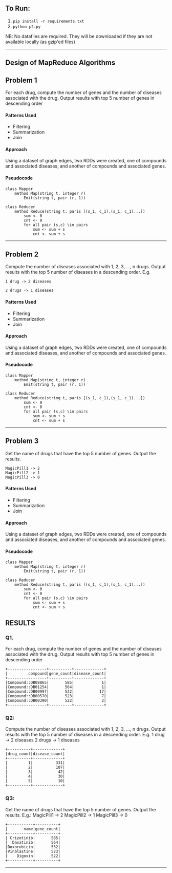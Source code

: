 ## To Run:

1. `pip install -r requirements.txt`
2. `python p2.py`

NB: No datafiles are required.  They will be downloaded if they are not available locally (as gzip'ed files)

---------------

## Design of MapReduce Algorithms

## Problem 1

For each drug, compute the number of genes and the number of diseases
associated with the drug. Output results with top 5 number of genes
in descending order

#### Patterns Used

* Filtering
* Summarization
* Join

#### Approach
Using a dataset of graph edges, two RDDs were created,
one of compounds and associated diseases, and another of compounds and associated genes.

#### Pseudocode
```
class Mapper
    method Map(string t, integer r)
        Emit(string t, pair (r, 1))

class Reducer
    method Reduce(string t, paris [(s_1, c_1),(s_1, c_1)...])
        sum <- 0
        cnt <- 0
        for all pair (s,c) \in pairs
            sum <- sum + s
            cnt <- sum + s
```
----
## Problem 2

Compute the number of diseases associated
with 1, 2, 3, …, n drugs. Output results with the top
5 number of diseases in a descending order.
E.g.

```
1 drug -> 2 diseases

2 drugs -> 1 diseases
```

#### Patterns Used

* Filtering
* Summarization
* Join

#### Approach
Using a dataset of graph edges, two RDDs were created,
one of compounds and associated diseases, and another of compounds and associated genes.

#### Pseudocode
```
class Mapper
    method Map(string t, integer r)
        Emit(string t, pair (r, 1))

class Reducer
    method Reduce(string t, paris [(s_1, c_1),(s_1, c_1)...])
        sum <- 0
        cnt <- 0
        for all pair (s,c) \in pairs
            sum <- sum + s
            cnt <- sum + s
```
----
## Problem 3

Get the name of drugs that have the top 5 number of genes.  Output the results.

```
MagicPill1 -> 2
MagicPill2 -> 1
MagicPill3 -> 0
```

#### Patterns Used

* Filtering
* Summarization
* Join

#### Approach
Using a dataset of graph edges, two RDDs were created,
one of compounds and associated diseases, and another of compounds and associated genes.

#### Pseudocode
```
class Mapper
    method Map(string t, integer r)
        Emit(string t, pair (r, 1))

class Reducer
    method Reduce(string t, paris [(s_1, c_1),(s_1, c_1)...])
        sum <- 0
        cnt <- 0
        for all pair (s,c) \in pairs
            sum <- sum + s
            cnt <- sum + s
```


## RESULTS

### Q1.

For each drug, compute the number of genes and the number of diseases
associated with the drug. Output results with top 5 number of genes
in descending order

```
+-----------------+----------+-------------+
|         compound|gene_count|disease_count|
+-----------------+----------+-------------+
|Compound::DB08865|       585|            1|
|Compound::DB01254|       564|            1|
|Compound::DB00997|       532|           17|
|Compound::DB00570|       523|            7|
|Compound::DB00390|       522|            2|
+-----------------+----------+-------------+
```


### Q2:
Compute the number of diseases associated
with 1, 2, 3, …, n drugs. Output results with the top
5 number of diseases in a descending order.
E.g.
1 drug -> 2 diseases
2 drugs -> 1 diseases

```
+----------+-------------+
|drug_count|disease_count|
+----------+-------------+
|         1|          331|
|         2|          107|
|         3|           42|
|         4|           30|
|         5|           10|
+----------+-------------+
```

### Q3:
Get the name of drugs that have the top 5 number of genes.  Output the results.
E.g.:
MagicPill1 -> 2
MagicPill2 -> 1
MagicPill3 -> 0

```
+-----------+----------+
|       name|gene_count|
+-----------+----------+
| Crizotinib|       585|
|  Dasatinib|       564|
|Doxorubicin|       532|
|Vinblastine|       523|
|    Digoxin|       522|
+-----------+----------+
```
----------------
